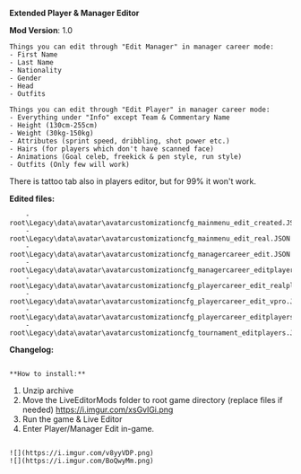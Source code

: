 **Extended Player & Manager Editor**

**Mod Version**: 1.0


```
Things you can edit through "Edit Manager" in manager career mode:
- First Name
- Last Name
- Nationality
- Gender
- Head
- Outfits

Things you can edit through "Edit Player" in manager career mode:
- Everything under "Info" except Team & Commentary Name
- Height (130cm-255cm)
- Weight (30kg-150kg)
- Attributes (sprint speed, dribbling, shot power etc.)
- Hairs (for players which don't have scanned face)
- Animations (Goal celeb, freekick & pen style, run style)
- Outfits (Only few will work) 
```

There is tattoo tab also in players editor, but for 99% it won't work.

**Edited files:**
```
    - root\Legacy\data\avatar\avatarcustomizationcfg_mainmenu_edit_created.JSON
    - root\Legacy\data\avatar\avatarcustomizationcfg_mainmenu_edit_real.JSON
    - root\Legacy\data\avatar\avatarcustomizationcfg_managercareer_edit.JSON
    - root\Legacy\data\avatar\avatarcustomizationcfg_managercareer_editplayers.JSON
    - root\Legacy\data\avatar\avatarcustomizationcfg_playercareer_edit_realplayer.JSON
    - root\Legacy\data\avatar\avatarcustomizationcfg_playercareer_edit_vpro.JSON
    - root\Legacy\data\avatar\avatarcustomizationcfg_playercareer_editplayers.JSON
    - root\Legacy\data\avatar\avatarcustomizationcfg_tournament_editplayers.JSON
```

**Changelog:**
```
```

```
**How to install:**
```
1. Unzip archive
2. Move the LiveEditorMods folder to root game directory (replace files if needed) <https://i.imgur.com/xsGvlGi.png>
3. Run the game & Live Editor
4. Enter Player/Manager Edit in-game.
```

![](https://i.imgur.com/v8yyVDP.png)
![](https://i.imgur.com/BoQwyMm.png)
